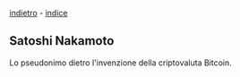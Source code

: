 [indietro](cosa.md) - [indice](README.md)
## Satoshi Nakamoto
Lo pseudonimo dietro l'invenzione della criptovaluta Bitcoin.
